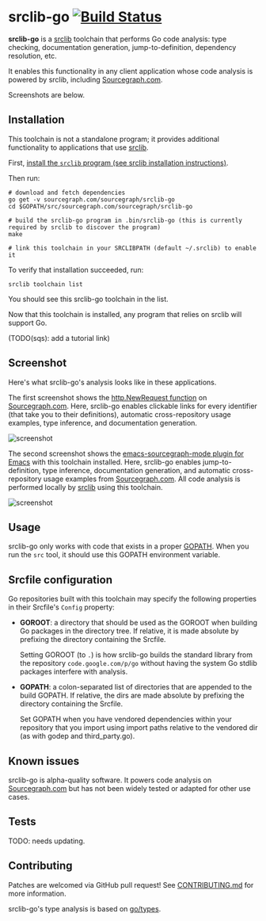 # srclib-go [![Build Status](https://travis-ci.org/sourcegraph/srclib-go.svg?branch=master)](https://travis-ci.org/sourcegraph/srclib-go)

**srclib-go** is a [srclib](https://srclib.org)
toolchain that performs Go code analysis: type checking, documentation
generation, jump-to-definition, dependency resolution, etc.

It enables this functionality in any client application whose code analysis is
powered by srclib, including [Sourcegraph.com](https://sourcegraph.com).

Screenshots are below.

## Installation

This toolchain is not a standalone program; it provides additional functionality
to applications that use [srclib](https://srclib.org).

First,
[install the `srclib` program (see srclib installation instructions)](https://sourcegraph.com/sourcegraph/srclib).

Then run:

```
# download and fetch dependencies
go get -v sourcegraph.com/sourcegraph/srclib-go
cd $GOPATH/src/sourcegraph.com/sourcegraph/srclib-go

# build the srclib-go program in .bin/srclib-go (this is currently required by srclib to discover the program)
make

# link this toolchain in your SRCLIBPATH (default ~/.srclib) to enable it
```

To verify that installation succeeded, run:

```
srclib toolchain list
```

You should see this srclib-go toolchain in the list.

Now that this toolchain is installed, any program that relies on srclib will support Go.

(TODO(sqs): add a tutorial link)

## Screenshot

Here's what srclib-go's analysis looks like in these applications.

The first screenshot shows the
[http.NewRequest function](https://sourcegraph.com/github.com/golang/go/.GoPackage/net/http/.def/NewRequest)
on [Sourcegraph.com](https://sourcegraph.com). Here, srclib-go enables
clickable links for every identifier (that take you to their definitions),
automatic cross-repository usage examples, type inference, and documentation
generation.

![screenshot](https://s3-us-west-2.amazonaws.com/sourcegraph-assets/sourcegraph-go-screenshot-0.png "Sourcegraph.com Go screenshot")

The second screenshot shows the
[emacs-sourcegraph-mode plugin for Emacs](https://sourcegraph.com/sourcegraph/emacs-sourcegraph-mode)
with this toolchain installed. Here, srclib-go enables
jump-to-definition, type inference, documentation generation, and automatic
cross-repository usage examples from [Sourcegraph.com](https://sourcegraph.com).
All code analysis is performed locally by [srclib](https://srclib.org) using
this toolchain.

![screenshot](https://s3-us-west-2.amazonaws.com/sourcegraph-assets/emacs-sourcegraph-mode-screenshot-1.png "Emacs Go screenshot")

## Usage

srclib-go only works with code that exists in a proper
[GOPATH](https://golang.org/doc/code.html#GOPATH). When you run the `src`
tool, it should use this GOPATH environment variable.

## Srcfile configuration

Go repositories built with this toolchain may specify the following
properties in their Srcfile's `Config` property:

* **GOROOT**: a directory that should be used as the GOROOT when building Go
  packages in the directory tree. If relative, it is made absolute by prefixing
  the directory containing the Srcfile.

  Setting GOROOT (to `.`) is how srclib-go builds the standard library from the
  repository `code.google.com/p/go` without having the system Go stdlib packages
  interfere with analysis.

* **GOPATH**: a colon-separated list of directories that are appended
  to the build GOPATH. If relative, the dirs are made absolute by prefixing
  the directory containing the Srcfile.

  Set GOPATH when you have vendored dependencies within your repository that you
  import using import paths relative to the vendored dir (as with godep and
  third_party.go).


## Known issues

srclib-go is alpha-quality software. It powers code analysis on
[Sourcegraph.com](https://sourcegraph.com) but has not been widely tested or
adapted for other use cases.


## Tests

TODO: needs updating.


## Contributing

Patches are welcomed via GitHub pull request! See
[CONTRIBUTING.md](./CONTRIBUTING.md) for more information.

srclib-go's type analysis is based on
[go/types](https://godoc.org/golang.org/x/tools/go/types).

